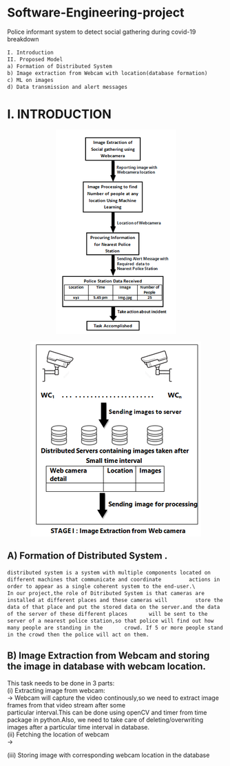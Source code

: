 # Software-Engineering-project
Police informant system to detect social gathering during covid-19 breakdown

    I. Introduction
    II. Proposed Model
    a) Formation of Distributed System
    b) Image extraction from Webcam with location(database formation)
    c) ML on images
    d) Data transmission and alert messages

# I. INTRODUCTION
    

<p align="center">
  <img src="images/model_intro.png">
</p>

<p align="center">
  <img src="images/stage1.png">
</p>

 ## A) Formation of Distributed System .
    
    distributed system is a system with multiple components located on different machines that communicate and coordinate         actions in order to appear as a single coherent system to the end-user.\
    In our project,the role of Ditributed System is that cameras are installed at different places and these cameras will         store the data of that place and put the stored data on the server.and the data of the server of these different places       will be sent to the server of a nearest police station,so that police will find out how many people are standing in the       crowd. If 5 or more people stand in the crowd then the police will act on them.
    
## B) Image Extraction from Webcam and storing the image in database with webcam location.

  This task needs to be done in 3 parts:\
   (i) Extracting image from webcam:\
      → Webcam will capture the video continously,so we need to extract image frames from that video stream after some        
        particular interval.This can be done using openCV and timer from time package in python.Also, we need to take care of 
        deleting/overwriting images after a particular time interval in database.\
   (ii) Fetching the location of webcam\
      → 
    
   (iii) Storing image with corresponding webcam location in the database
